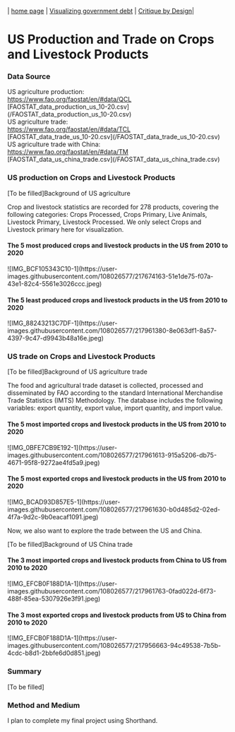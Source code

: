 | [home page](https://xlingliu.github.io/portfolio/) | [Visualizing government debt](/vizgovdebt.md) | [Critique by Design](/critiquebyDesign.md)|
<br>
# US Production and Trade on Crops and Livestock Products

<h3>Data Source</h3>
US agriculture production:<br>
<a href="https://www.fao.org/faostat/en/#data/QCL">https://www.fao.org/faostat/en/#data/QCL</a>
<br>
[FAOSTAT_data_production_us_10-20.csv](/FAOSTAT_data_production_us_10-20.csv)<br>
US agriculture trade:<br>
<a href="https://www.fao.org/faostat/en/#data/TCL">https://www.fao.org/faostat/en/#data/TCL</a>
<br>
[FAOSTAT_data_trade_us_10-20.csv](/FAOSTAT_data_trade_us_10-20.csv)<br>
US agriculture trade with China:<br>
<a href = "https://www.fao.org/faostat/en/#data/TM">https://www.fao.org/faostat/en/#data/TM</a>
<br>
[FAOSTAT_data_us_china_trade.csv](/FAOSTAT_data_us_china_trade.csv)<br>

<h3>US production on Crops and Livestock Products</h3>
[To be filled]Background of US agriculture

Crop and livestock statistics are recorded for 278 products, covering the following categories: Crops Processed, Crops Primary, Live Animals, Livestock Primary, Livestock Processed. We only select Crops and Livestock primary here for visualization.

<h4>The 5 most produced crops and livestock products in the US from 2010 to 2020</h4>
![IMG_BCF105343C10-1](https://user-images.githubusercontent.com/108026577/217674163-51e1de75-f07a-43e1-82c4-5561e3026ccc.jpeg)
<h4>The 5 least produced crops and livestock products in the US from 2010 to 2020</h4>
![IMG_88243213C7DF-1](https://user-images.githubusercontent.com/108026577/217961380-8e063df1-8a57-4397-9c47-d9943b48a16e.jpeg)

<h3>US trade on Crops and Livestock Products</h3>
[To be filled]Background of US agriculture trade

The food and agricultural trade dataset is collected, processed and disseminated by FAO according to the standard International Merchandise Trade Statistics (IMTS) Methodology. The database includes the following variables: export quantity, export value, import quantity, and import value.

<h4>The 5 most imported crops and livestock products in the US from 2010 to 2020</h4>
![IMG_0BFE7CB9E192-1](https://user-images.githubusercontent.com/108026577/217961613-915a5206-db75-4671-95f8-9272ae4fd5a9.jpeg)
<h4>The 5 most exported crops and livestock products in the US from 2010 to 2020</h4>
![IMG_BCAD93D857E5-1](https://user-images.githubusercontent.com/108026577/217961630-b0d485d2-02ed-4f7a-9d2c-9b0eacaf1091.jpeg)

Now, we also want to explore the trade between the US and China.

[To be filled]Background of US China trade

<h4>The 3 most imported crops and livestock products from China to US from 2010 to 2020</h4>
![IMG_EFCB0F188D1A-1](https://user-images.githubusercontent.com/108026577/217961763-0fad022d-6f73-488f-85ea-5307926e3f91.jpeg)
<h4>The 3 most exported crops and livestock products from US to China from 2010 to 2020</h4>
![IMG_EFCB0F188D1A-1](https://user-images.githubusercontent.com/108026577/217956663-94c49538-7b5b-4cdc-b8d1-2bbfe6d0d851.jpeg)

<h3>Summary</h3>
[To be filled]

<h3>Method and Medium</h3>
I plan to complete my final project using Shorthand.
